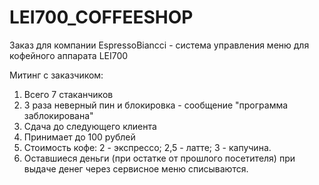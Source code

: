 # LEI700_COFFEESHOP
Заказ для компании EspressoBiancci - система управления меню для кофейного аппарата LEI700

Митинг с заказчиком:

1. Всего 7 стаканчиков
2. 3 раза неверный пин и блокировка - сообщение "программа заблокирована"
3. Сдача до следующего клиента
4. Принимает до 100 рублей
5. Стоимость кофе:
    2  - экспрессо;
    2,5 - латте;
    3  - капучина.
6. Оставшиеся деньги (при остатке от прошлого посетителя) при выдаче денег через сервисное меню списываются.

